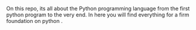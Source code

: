 On this repo, its all about the Python programming language from the first python program to the very end.
In here you will find everything for a firm foundation on python .
